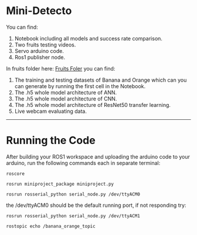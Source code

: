 # **Mini-Detecto**

You can find:
1. Notebook including all models and success rate comparison.
2. Two fruits testing videos.
3. Servo arduino code.
4. Ros1 publisher node.

In fruits folder here: [Fruits Foler](https://drive.google.com/drive/folders/1w-EiEk41VNLbixKq9Yvn83Vhl8y8OTyG?usp=drive_link)
you can find:

1. The training and testing datasets of Banana and Orange which can you can generate by running the first cell in the Notebook.
2. The .h5 whole model architecture of ANN.
3. The .h5 whole model architecture of CNN.
4. The .h5 whole model architecture of ResNet50 transfer learning.
5. Live webcam evaluating data.

-----------------

# **Running the Code**

After building your ROS1 workspace and uploading the arduino code to your arduino, run the following commands each in separate terminal:
```
roscore
```

```
rosrun miniproject_package miniproject.py
```

```
rosrun rosserial_python serial_node.py /dev/ttyACM0
```

the /dev/ttyACM0 should be the default running port, if not responding try:

```
rosrun rosserial_python serial_node.py /dev/ttyACM1
```

```
rostopic echo /banana_orange_topic
```
